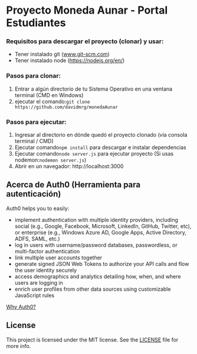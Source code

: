 # Proyecto Moneda Aunar - Portal Estudiantes

### Requisitos para descargar el proyecto (clonar) y usar:
- Tener instalado git (www.git-scm.com)
- Tener instalado node (https://nodejs.org/en/)

### Pasos para clonar:
1. Entrar a algún directorio de tu Sistema Operativo en una ventana terminal (CMD en Windows)
2. ejecutar el comando:```git clone https://github.com/davidmrg/monedaAunar```

### Pasos para ejecutar:
1. Ingresar al directorio en dónde quedó el proyecto clonado (vía consola terminal / CMD)
2. Ejecutar comando```npm install``` para descargar e instalar dependencias
3. Ejecutar comando```node server.js``` para ejecutar proyecto (Si usas nodemon:```nodemon server.js```)
3. Abrir en un navegador: http://localhost:3000


## Acerca de Auth0 (Herramienta para autenticación)

Auth0 helps you to easily:

- implement authentication with multiple identity providers, including social (e.g., Google, Facebook, Microsoft, LinkedIn, GitHub, Twitter, etc), or enterprise (e.g., Windows Azure AD, Google Apps, Active Directory, ADFS, SAML, etc.)
- log in users with username/password databases, passwordless, or multi-factor authentication
- link multiple user accounts together
- generate signed JSON Web Tokens to authorize your API calls and flow the user identity securely
- access demographics and analytics detailing how, when, and where users are logging in
- enrich user profiles from other data sources using customizable JavaScript rules

[Why Auth0?](https://auth0.com/why-auth0)

## License

This project is licensed under the MIT license. See the [LICENSE](LICENSE) file for more info.
